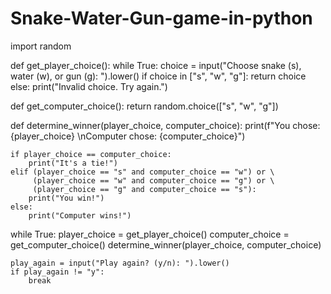 # Snake-Water-Gun-game-in-python
import random

def get_player_choice():
    while True:
        choice = input("Choose snake (s), water (w), or gun (g): ").lower()
        if choice in ["s", "w", "g"]:
            return choice
        else:
            print("Invalid choice. Try again.")

def get_computer_choice():
    return random.choice(["s", "w", "g"])

def determine_winner(player_choice, computer_choice):
    print(f"You chose: {player_choice} \nComputer chose: {computer_choice}")

    if player_choice == computer_choice:
        print("It's a tie!")
    elif (player_choice == "s" and computer_choice == "w") or \
         (player_choice == "w" and computer_choice == "g") or \
         (player_choice == "g" and computer_choice == "s"):
        print("You win!")
    else:
        print("Computer wins!")

while True:
    player_choice = get_player_choice()
    computer_choice = get_computer_choice()
    determine_winner(player_choice, computer_choice)

    play_again = input("Play again? (y/n): ").lower()
    if play_again != "y":
        break
